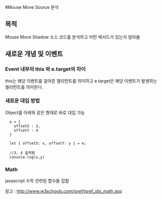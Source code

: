 #Mouse Move Source 분석

## 목적

Mouse Move Shadow 소스 코드를 분석하고 어떤 메서드가 있는지 알아봄

## 새로운 개념 및 이벤트

### Event 내부의 this 와 e.target의 차이 

this는 해당 이벤트를 걸어준 엘리먼트를 의미하고 
e.target은 해당 이벤트가 발생하는 엘리먼트를 의미한다.

### 새로운 대입 방법

Object를 아래와 같은 형태로 바로 대입 가능 

```
  e = {
    offsetX : 3,
    offsetY : 4
  }

  let { offsetX: x, offsetY: y } = e;

  //3, 4 출력됨 
  console.log(x,y)
```

### Math

javascript 수학 관련된 함수들 집합 

참고 : http://www.w3schools.com/jsref/jsref_obj_math.asp